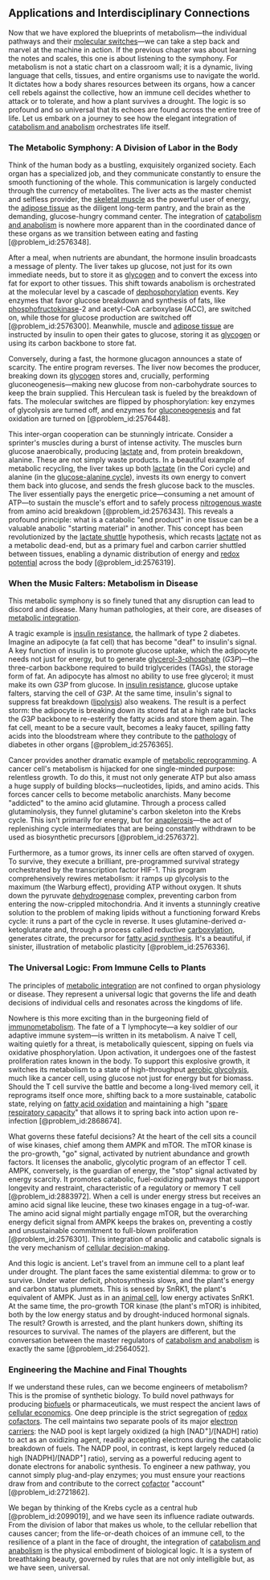 ## Applications and Interdisciplinary Connections

Now that we have explored the blueprints of metabolism—the individual pathways and their [molecular switches](@article_id:154149)—we can take a step back and marvel at the machine in action. If the previous chapter was about learning the notes and scales, this one is about listening to the symphony. For metabolism is not a static chart on a classroom wall; it is a dynamic, living language that cells, tissues, and entire organisms use to navigate the world. It dictates how a body shares resources between its organs, how a cancer cell rebels against the collective, how an immune cell decides whether to attack or to tolerate, and how a plant survives a drought. The logic is so profound and so universal that its echoes are found across the entire tree of life. Let us embark on a journey to see how the elegant integration of [catabolism and anabolism](@article_id:163874) orchestrates life itself.

### The Metabolic Symphony: A Division of Labor in the Body

Think of the human body as a bustling, exquisitely organized society. Each organ has a specialized job, and they communicate constantly to ensure the smooth functioning of the whole. This communication is largely conducted through the currency of metabolites. The liver acts as the master chemist and selfless provider, the [skeletal muscle](@article_id:147461) as the powerful user of energy, the [adipose tissue](@article_id:171966) as the diligent long-term pantry, and the brain as the demanding, glucose-hungry command center. The integration of [catabolism and anabolism](@article_id:163874) is nowhere more apparent than in the coordinated dance of these organs as we transition between eating and fasting [@problem_id:2576348].

After a meal, when nutrients are abundant, the hormone insulin broadcasts a message of plenty. The liver takes up glucose, not just for its own immediate needs, but to store it as [glycogen](@article_id:144837) and to convert the excess into fat for export to other tissues. This shift towards anabolism is orchestrated at the molecular level by a cascade of [dephosphorylation](@article_id:174836) events. Key enzymes that favor glucose breakdown and synthesis of fats, like [phosphofructokinase](@article_id:151555)-2 and acetyl-CoA carboxylase (ACC), are switched on, while those for glucose production are switched off [@problem_id:2576300]. Meanwhile, muscle and [adipose tissue](@article_id:171966) are instructed by insulin to open their gates to glucose, storing it as [glycogen](@article_id:144837) or using its carbon backbone to store fat.

Conversely, during a fast, the hormone glucagon announces a state of scarcity. The entire program reverses. The liver now becomes the producer, breaking down its [glycogen](@article_id:144837) stores and, crucially, performing gluconeogenesis—making new glucose from non-carbohydrate sources to keep the brain supplied. This Herculean task is fueled by the breakdown of fats. The molecular switches are flipped by phosphorylation: key enzymes of glycolysis are turned off, and enzymes for [gluconeogenesis](@article_id:155122) and fat oxidation are turned on [@problem_id:2576448].

This inter-organ cooperation can be stunningly intricate. Consider a sprinter's muscles during a burst of intense activity. The muscles burn glucose anaerobically, producing [lactate](@article_id:173623) and, from protein breakdown, alanine. These are not simply waste products. In a beautiful example of metabolic recycling, the liver takes up both [lactate](@article_id:173623) (in the Cori cycle) and alanine (in the [glucose-alanine cycle](@article_id:170773)), invests its own energy to convert them back into glucose, and sends the fresh glucose back to the muscles. The liver essentially pays the energetic price—consuming a net amount of ATP—to sustain the muscle's effort and to safely process [nitrogenous waste](@article_id:142018) from amino acid breakdown [@problem_id:2576343]. This reveals a profound principle: what is a catabolic "end product" in one tissue can be a valuable anabolic "starting material" in another. This concept has been revolutionized by the [lactate shuttle](@article_id:163812) hypothesis, which recasts [lactate](@article_id:173623) not as a metabolic dead-end, but as a primary fuel and carbon carrier shuttled between tissues, enabling a dynamic distribution of energy and [redox potential](@article_id:144102) across the body [@problem_id:2576319].

### When the Music Falters: Metabolism in Disease

This metabolic symphony is so finely tuned that any disruption can lead to discord and disease. Many human pathologies, at their core, are diseases of [metabolic integration](@article_id:176787).

A tragic example is [insulin resistance](@article_id:147816), the hallmark of type 2 diabetes. Imagine an adipocyte (a fat cell) that has become "deaf" to insulin's signal. A key function of insulin is to promote glucose uptake, which the adipocyte needs not just for energy, but to generate [glycerol-3-phosphate](@article_id:164906) ($G3P$)—the three-carbon backbone required to build triglycerides (TAGs), the storage form of fat. An adipocyte has almost no ability to use free glycerol; it must make its own $G3P$ from glucose. In [insulin resistance](@article_id:147816), glucose uptake falters, starving the cell of $G3P$. At the same time, insulin's signal to suppress fat breakdown ([lipolysis](@article_id:175158)) also weakens. The result is a perfect storm: the adipocyte is breaking down its stored fat at a high rate but lacks the $G3P$ backbone to re-esterify the fatty acids and store them again. The fat cell, meant to be a secure vault, becomes a leaky faucet, spilling fatty acids into the bloodstream where they contribute to the [pathology](@article_id:193146) of diabetes in other organs [@problem_id:2576365].

Cancer provides another dramatic example of [metabolic reprogramming](@article_id:166766). A cancer cell's metabolism is hijacked for one single-minded purpose: relentless growth. To do this, it must not only generate ATP but also amass a huge supply of building blocks—nucleotides, lipids, and amino acids. This forces cancer cells to become metabolic anarchists. Many become "addicted" to the amino acid glutamine. Through a process called glutaminolysis, they funnel glutamine's carbon skeleton into the Krebs cycle. This isn't primarily for energy, but for [anaplerosis](@article_id:152951)—the act of replenishing cycle intermediates that are being constantly withdrawn to be used as biosynthetic precursors [@problem_id:2576372].

Furthermore, as a tumor grows, its inner cells are often starved of oxygen. To survive, they execute a brilliant, pre-programmed survival strategy orchestrated by the transcription factor HIF-1. This program comprehensively rewires metabolism: it ramps up glycolysis to the maximum (the Warburg effect), providing ATP without oxygen. It shuts down the pyruvate [dehydrogenase](@article_id:185360) complex, preventing carbon from entering the now-crippled mitochondria. And it invents a stunningly creative solution to the problem of making lipids without a functioning forward Krebs cycle: it runs a part of the cycle in reverse. It uses glutamine-derived $\alpha$-ketoglutarate and, through a process called reductive [carboxylation](@article_id:168936), generates citrate, the precursor for [fatty acid synthesis](@article_id:171276). It's a beautiful, if sinister, illustration of metabolic plasticity [@problem_id:2576336].

### The Universal Logic: From Immune Cells to Plants

The principles of [metabolic integration](@article_id:176787) are not confined to organ physiology or disease. They represent a universal logic that governs the life and death decisions of individual cells and resonates across the kingdoms of life.

Nowhere is this more exciting than in the burgeoning field of [immunometabolism](@article_id:155432). The fate of a T lymphocyte—a key soldier of our adaptive immune system—is written in its metabolism. A naive T cell, waiting quietly for a threat, is metabolically quiescent, sipping on fuels via oxidative phosphorylation. Upon activation, it undergoes one of the fastest proliferation rates known in the body. To support this explosive growth, it switches its metabolism to a state of high-throughput [aerobic glycolysis](@article_id:154570), much like a cancer cell, using glucose not just for energy but for biomass. Should the T cell survive the battle and become a long-lived memory cell, it reprograms itself once more, shifting back to a more sustainable, catabolic state, relying on [fatty acid oxidation](@article_id:152786) and maintaining a high "[spare respiratory capacity](@article_id:153808)" that allows it to spring back into action upon re-infection [@problem_id:2868674].

What governs these fateful decisions? At the heart of the cell sits a council of wise kinases, chief among them AMPK and mTOR. The mTOR kinase is the pro-growth, "go" signal, activated by nutrient abundance and growth factors. It licenses the anabolic, glycolytic program of an effector T cell. AMPK, conversely, is the guardian of energy, the "stop" signal activated by energy scarcity. It promotes catabolic, fuel-oxidizing pathways that support longevity and restraint, characteristic of a regulatory or memory T cell [@problem_id:2883972]. When a cell is under energy stress but receives an amino acid signal like leucine, these two kinases engage in a tug-of-war. The amino acid signal might partially engage mTOR, but the overarching energy deficit signal from AMPK keeps the brakes on, preventing a costly and unsustainable commitment to full-blown proliferation [@problem_id:2576301]. This integration of anabolic and catabolic signals is the very mechanism of [cellular decision-making](@article_id:164788).

And this logic is ancient. Let's travel from an immune cell to a plant leaf under drought. The plant faces the same existential dilemma: to grow or to survive. Under water deficit, photosynthesis slows, and the plant's energy and carbon status plummets. This is sensed by SnRK1, the plant's equivalent of AMPK. Just as in an [animal cell](@article_id:265068), low energy activates SnRK1. At the same time, the pro-growth TOR kinase (the plant's mTOR) is inhibited, both by the low energy status and by drought-induced hormonal signals. The result? Growth is arrested, and the plant hunkers down, shifting its resources to survival. The names of the players are different, but the conversation between the master regulators of [catabolism and anabolism](@article_id:163874) is exactly the same [@problem_id:2564052].

### Engineering the Machine and Final Thoughts

If we understand these rules, can we become engineers of metabolism? This is the promise of synthetic biology. To build novel pathways for producing [biofuels](@article_id:175347) or pharmaceuticals, we must respect the ancient laws of [cellular economics](@article_id:261978). One deep principle is the strict segregation of [redox cofactors](@article_id:165801). The cell maintains two separate pools of its major [electron carriers](@article_id:162138): the NAD pool is kept largely oxidized (a high $[\mathrm{NAD}^+]/[\mathrm{NADH}]$ ratio) to act as an oxidizing agent, readily accepting electrons during the catabolic breakdown of fuels. The NADP pool, in contrast, is kept largely reduced (a high $[\mathrm{NADPH}]/[\mathrm{NADP}^+]$ ratio), serving as a powerful reducing agent to donate electrons for anabolic synthesis. To engineer a new pathway, you cannot simply plug-and-play enzymes; you must ensure your reactions draw from and contribute to the correct [cofactor](@article_id:199730) "account" [@problem_id:2721862].

We began by thinking of the Krebs cycle as a central hub [@problem_id:2099019], and we have seen its influence radiate outwards. From the division of labor that makes us whole, to the cellular rebellion that causes cancer; from the life-or-death choices of an immune cell, to the resilience of a plant in the face of drought, the integration of [catabolism and anabolism](@article_id:163874) is the physical embodiment of biological logic. It is a system of breathtaking beauty, governed by rules that are not only intelligible but, as we have seen, universal.